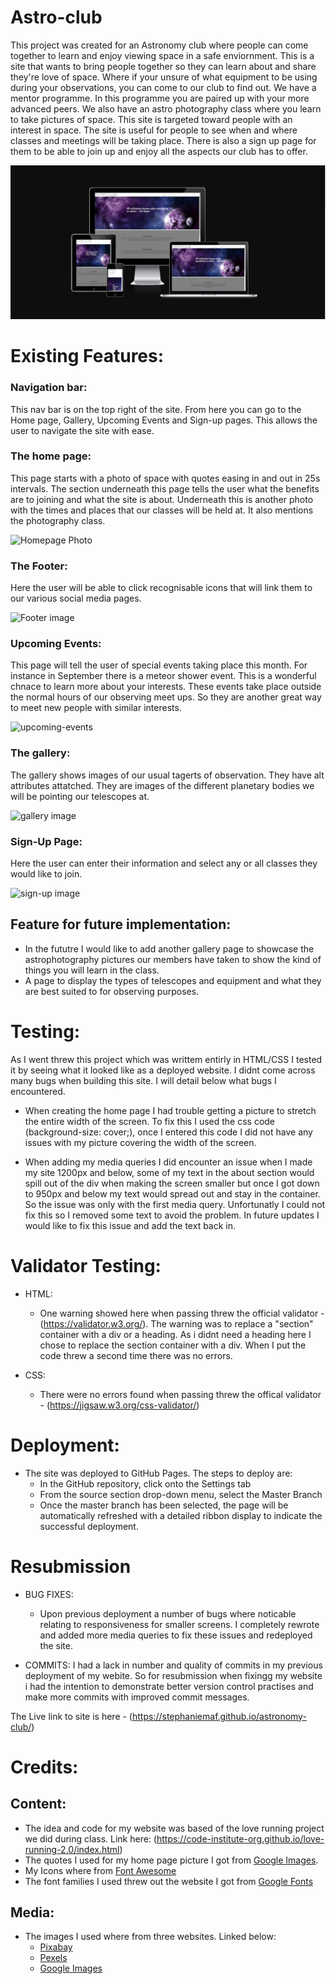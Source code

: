 # Astro-club
This project was created for an Astronomy club where people can come together to learn and enjoy viewing space in a safe enviornment. This is a site that wants to bring people together so they can learn about and share they're love of space. Where if your unsure of what equipment to be using during your observations, you can come to our club to find out. We have a mentor programme. In this programme you are paired up with your more advanced peers. We also have an astro photography class where you learn to take pictures of space. This site is targeted toward people with an interest in space. The site is useful for people to see when and where classes and meetings will be taking place. There is also a sign up page for them to be able to join up and enjoy all the aspects our club has to offer. 

![amiresponsive](assets/images/amirespon.png)


# Existing Features:
### Navigation bar:
This nav bar is on the top right of the site. From here you can go to the Home page, Gallery, Upcoming Events and Sign-up pages. This allows the user to navigate the site with ease.

### The home page:
 This page starts with a photo of space with quotes easing in and out in 25s intervals. The section underneath this page tells the user what the benefits are to joining and what the site is about. Underneath this is another photo with the times and places that our classes will be held at. It also mentions the photography class.

 ![Homepage Photo](../astronomy-club/assets/images/homepage.png)

### The Footer: 
Here the user will be able to click recognisable icons that will link them to our various social media pages.

![Footer image](../astronomy-club/assets/images/footer.png)

### Upcoming Events:
 This page will tell the user of special events taking place this month. For instance in September there is a meteor shower event. This is a wonderful chnace to learn more about your interests. These events take place outside the normal hours of our observing meet ups. So they are another great way to meet new people with similar interests.
 
 ![upcoming-events](../astronomy-club/assets/images/upcoming.png)
### The gallery:
 The gallery shows images of our usual tagerts of observation. They have alt attributes attatched. They are images of the different planetary bodies we will be pointing our telescopes at.

![gallery image](../astronomy-club/assets/images/solar%20system.png)
### Sign-Up Page:
Here the user can enter their information and select any or all classes they would like to join.

![sign-up image](../astronomy-club/assets/images/sign-up.png)

## Feature for future implementation:
* In the fututre I would like to add another gallery page to showcase the astrophotography pictures our members have taken to show the kind of things you will learn in the class.
* A page to display the types of telescopes and equipment and what they are best suited to for observing purposes.

# Testing:
As I went threw this project which was writtem entirly in HTML/CSS I tested it by seeing what it looked like as a deployed website. I didnt come across many bugs when building this site. I will detail below what bugs I encountered.
* When creating the home page I had trouble getting a picture to stretch the entire width of the screen. To fix this I used the css code (background-size: cover;), once I entered this code I did not have any issues with my picture covering the width of the screen.

* When adding my media queries I did encounter an issue when I made my site 1200px and below, some of my text in the about section would spill out of the div when making the screen smaller but once I got down to 950px and below my text would spread out and stay in the container. So the issue was only with the first media query.
Unfortunatly I could not fix this so I removed some text to avoid the problem. In future updates I would like to fix this issue and add the text back in.

# Validator Testing:

* HTML:
    * One warning showed here when passing threw the official validator - (https://validator.w3.org/). The warning was to replace a 
    "section" container with a div or a heading. As i didnt need a heading here I chose to replace the section container with a div. When I put the code threw a second time there was no errors.

* CSS: 
    * There were no errors found when passing threw the offical validator - (https://jigsaw.w3.org/css-validator/)

# Deployment:
* The site was deployed to GitHub Pages. The steps to deploy are:
    * In the GitHub repository, click onto the Settings tab
    * From the source section drop-down menu, select the Master Branch
    * Once the master branch has been selected, the page will be automatically refreshed with a detailed ribbon display to indicate the successful deployment.

# Resubmission
* BUG FIXES:
    * Upon previous deployment a number of bugs where noticable relating to responsiveness for smaller screens. I completely rewrote and added more media queries to fix these issues and redeployed the site.

* COMMITS: I had a lack in number and quality of commits in my previous deployment of my webite. So for resubmission when fixingg my website i had the intention to demonstrate better version control practises and make more commits with improved commit messages.


The Live link to site is here - (https://stephaniemaf.github.io/astronomy-club/)

# Credits:

## Content:
* The idea and code for my website was based of the love running project we did during class. Link here:
  (https://code-institute-org.github.io/love-running-2.0/index.html)
* The quotes I used for my home page picture I got from [Google Images](https://images.google.com/).
* My Icons where from [Font Awesome](https://fontawesome.com/)  
* The font families I used threw out the website I got from [Google Fonts](https://fonts.google.com/about)                  

## Media:
* The images I used where from three websites. Linked below:
    * [Pixabay](https://pixabay.com/)
    * [Pexels](https://www.pexels.com/)
    * [Google Images](https://images.google.com/)





